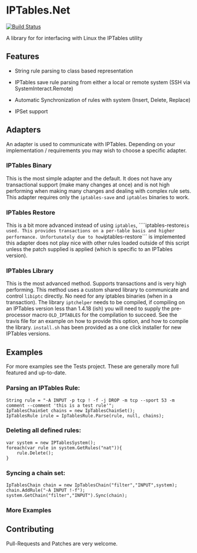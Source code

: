 # IPTables.Net

[![Build Status](https://travis-ci.org/splitice/IPTables.Net.png?branch=master)](https://travis-ci.org/splitice/IPTables.Net)

A library for for interfacing with Linux the IPTables utility

## Features

-   String rule parsing to class based representation

-   IPTables save rule parsing from either a local or remote system (SSH
    via SystemInteract.Remote)

-   Automatic Synchronization of rules with system (Insert, Delete,
    Replace)

-  IPSet support

## Adapters

An adapter is used to communicate with IPTables. Depending on your implementation / requirements you may wish to choose a specific adapter.

### IPTables Binary
This is the most simple adapter and the default. It does not have any transactional support (make many changes at once) and is not high performing when making many changes and dealing with complex rule sets. This adapter requires only the ```iptables-save``` and ```iptables``` binaries to work.

### IPTables Restore
This is a bit more advanced instead of using ```iptables```, ````iptables-restore``` is used. This provides transactions on a per-table basis and higher performance. Unfortunately due to how ```iptables-restore``` is implemented this adapter does not play nice with other rules loaded outside of this script unless the patch supplied is applied (which is specific to an IPTables version).

### IPTables Library
This is the most advanced method. Supports transactions and is very high performing. This method uses a custom shared library to communicate and control ```libiptc``` directly. No need for any iptables binaries (when in a transaction). The library ```iptchelper``` needs to be compiled, if compiling on an IPTables version less than 1.4.18 (ish) you will need to supply the pre-processor macro ```OLD_IPTABLES``` for the compilation to succeed. See the travis file for an example on how to provide this option, and how to compile the library. ```install.sh``` has been provided as a one click installer for new IPTables versions.

## Examples

For more examples see the Tests project. These are generally more full featured and up-to-date.

### Parsing an IPTables Rule:

    String rule = "-A INPUT -p tcp ! -f -j DROP -m tcp --sport 53 -m comment --comment 'this is a test rule'";
    IpTablesChainSet chains = new IpTablesChainSet();
    IpTablesRule irule = IpTablesRule.Parse(rule, null, chains);

### Deleting all defined rules:

    var system = new IPTablesSystem();
    foreach(var rule in system.GetRules("nat")){
        rule.Delete();
    }

### Syncing a chain set:

    IpTablesChain chain = new IpTablesChain("filter","INPUT",system); 
    chain.AddRule("-A INPUT !-f"); 
    system.GetChain("filter","INPUT").Sync(chain);
	
### More Examples


## Contributing
Pull-Requests and Patches are very welcome.